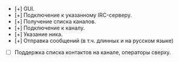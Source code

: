 * [+] GUI.
* [+] Подключение к указанному IRC-серверу.
* [+] Получение списка каналов.
* [+] Подключение к каналу.
* [+] Указание ника.
* [+] Отправка сообщений (в т.ч. длинных и на русском языке)
* [ ] Поддержка списка контактов на канале, операторы сверху.